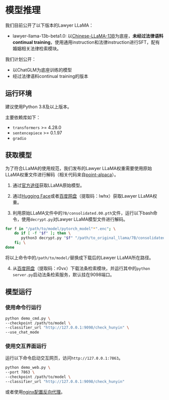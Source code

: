 # 模型推理
我们目前公开了以下版本的Lawyer LLaMA：
* lawyer-llama-13b-beta1.0: 以[Chinese-LLaMA-13B](https://github.com/ymcui/Chinese-LLaMA-Alpaca)为底座，**未经过法律语料continual training**，使用通用instruction和法律instruction进行SFT，配有婚姻相关法律检索模块。

我们计划公开：
* 以ChatGLM为底座训练的模型
* 经过法律语料continual training的版本

## 运行环境
建议使用Python 3.8及以上版本。

主要依赖库如下：
* `transformers` >= 4.28.0
* `sentencepiece` >= 0.1.97
* `gradio`

## 获取模型
为了符合LLaMA的使用规范，我们发布的Lawyer LLaMA权重需要使用原始LLaMA权重文件进行解码（相关代码来自[point-alpaca](https://github.com/pointnetwork/point-alpaca/)）。

1. 通过[官方途径](https://github.com/facebookresearch/llama)获取LLaMA原始模型。

2. 通过[Hugging Face](https://huggingface.co/pkupie/lawyer-llama-13b-beta1.0)或者[百度网盘](https://pan.baidu.com/s/1cE9_c8er3NASpDkFou-B9g?pwd=lwhx)（提取码：lwhx）获取Lawyer LLaMA权重。

3. 利用原始LLaMA文件中的`7B/consolidated.00.pth`文件，运行以下bash命令，使用`decrypt.py`对Lawyer LLaMA模型文件进行解码。
```bash
for f in "/path/to/model/pytorch_model"*".enc"; \
    do if [ -f "$f" ]; then \
       python3 decrypt.py "$f" "/path/to_original_llama/7B/consolidated.00.pth" "/path/to/model"; \
    fi; \
done
```
将以上命令中的`/path/to/model/`替换成下载后的Lawyer LLaMA所在路径。

4. 从[百度网盘](https://pan.baidu.com/s/1V9wsQR4ndKNqWRl8lGhOaw?pwd=r0vx)（提取码：r0vx）下载法条检索模块，并运行其中的`python server.py`启动法条检索服务，默认挂在9098端口。

## 模型运行
### 使用命令行运行
```bash
python demo_cmd.py \
--checkpoint /path/to/model \
--classifier_url "http://127.0.0.1:9098/check_hunyin" \
--use_chat_mode
```

### 使用交互界面运行
运行以下命令启动交互网页，访问`http://127.0.0.1:7863`。
```bash
python demo_web.py \
--port 7863 \
--checkpoint /path/to/model \
--classifier_url "http://127.0.0.1:9098/check_hunyin"
```
或者使用[nginx配置反向代理](./nginx_proxy.md)。